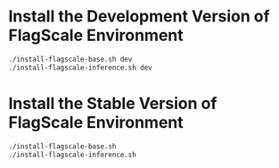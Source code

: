 # Install the Development Version of FlagScale Environment

```bash
./install-flagscale-base.sh dev
./install-flagscale-inference.sh dev
```

# Install the Stable Version of FlagScale Environment

```bash
./install-flagscale-base.sh
./install-flagscale-inference.sh
```